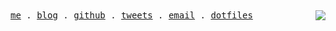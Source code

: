 <samp>
  <a target="_blank" rel="noreferrer noopener" href="https://hyoban.cc">me</a> .
  <a target="_blank" rel="noreferrer noopener" href="https://hyoban.xlog.app">blog</a> .
  <a target="_blank" rel="noreferrer noopener" href="https://github.com/hyoban">github</a> .
  <a target="_blank" rel="noreferrer noopener" href="https://twitter.com/0xhyoban">tweets</a> .
  <a target="_blank" rel="noreferrer noopener" href="mailto:hi@hyoban.cc">email</a> .
  <a target="_blank" rel="noreferrer noopener" href="https://gist.github.com/hyoban/7943d4c59c43b79d3f8388671437fe11">dotfiles</a>
</samp>

<picture>
  <source
    srcset="https://github-readme-stats.vercel.app/api?username=hyoban&show_icons=true&hide_border=true&hide_title=true&theme=dark&bg_color=0E1116"
    media="(prefers-color-scheme: dark)" />
  <source
    srcset="https://github-readme-stats.vercel.app/api?username=hyoban&show_icons=true&hide_border=true&hide_title=true"
    media="(prefers-color-scheme: light), (prefers-color-scheme: no-preference)" />
  <img src="https://github-readme-stats.vercel.app/api?username=hyoban&show_icons=true&hide_border=true&hide_title=true"
    align="right" />
</picture>
